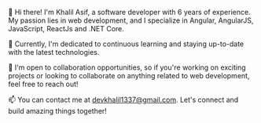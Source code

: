 👋 Hi there! I'm Khalil Asif, a software developer with 6 years of experience. My passion lies in web development, and I specialize in Angular, AngularJS, JavaScript, ReactJs and .NET Core.

🌱 Currently, I'm dedicated to continuous learning and staying up-to-date with the latest technologies.

💞️ I'm open to collaboration opportunities, so if you're working on exciting projects or looking to collaborate on anything related to web development, feel free to reach out!

📫 You can contact me at devkhalil1337@gmail.com. Let's connect and build amazing things together!
